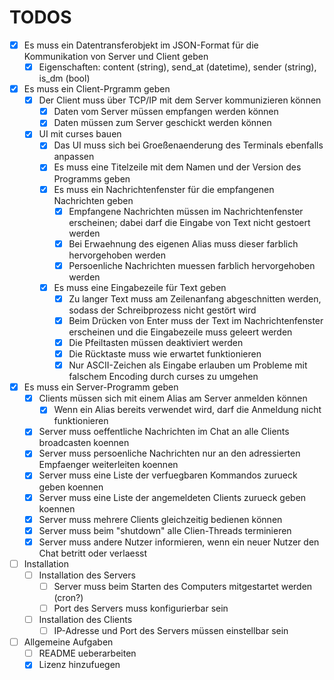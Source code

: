 # TODOS

- [x] Es muss ein Datentransferobjekt im JSON-Format für die Kommunikation von Server und Client geben
    - [x] Eigenschaften: content (string), send_at (datetime), sender (string), is_dm (bool)

- [x] Es muss ein Client-Prgramm geben
    - [x] Der Client muss über TCP/IP mit dem Server kommunizieren können
        - [x] Daten vom Server müssen empfangen werden können
        - [x] Daten müssen zum Server geschickt werden können
    - [x] UI mit curses bauen
        - [x] Das UI muss sich bei Groeßenaenderung des Terminals ebenfalls anpassen
        - [x] Es muss eine Titelzeile mit dem Namen und der Version des Programms geben
        - [x] Es muss ein Nachrichtenfenster für die empfangenen Nachrichten geben
            - [x] Empfangene Nachrichten müssen im Nachrichtenfenster erscheinen; dabei darf die Eingabe von Text nicht gestoert werden
            - [x] Bei Erwaehnung des eigenen Alias muss dieser farblich hervorgehoben werden
            - [x] Persoenliche Nachrichten muessen farblich hervorgehoben werden
        - [x] Es muss eine Eingabezeile für Text geben
            - [x] Zu langer Text muss am Zeilenanfang abgeschnitten werden, sodass der Schreibprozess nicht gestört wird
            - [x] Beim Drücken von Enter muss der Text im Nachrichtenfenster erscheinen und die Eingabezeile muss geleert werden
            - [x] Die Pfeiltasten müssen deaktiviert werden
            - [x] Die Rücktaste muss wie erwartet funktionieren
            - [x] Nur ASCII-Zeichen als Eingabe erlauben um Probleme mit falschem Encoding durch curses zu umgehen

- [x] Es muss ein Server-Programm geben
    - [x] Clients müssen sich mit einem Alias am Server anmelden können
        - [x] Wenn ein Alias bereits verwendet wird, darf die Anmeldung nicht funktionieren
    - [x] Server muss oeffentliche Nachrichten im Chat an alle Clients broadcasten koennen
    - [x] Server muss persoenliche Nachrichten nur an den adressierten Empfaenger weiterleiten koennen
    - [x] Server muss eine Liste der verfuegbaren Kommandos zurueck geben koennen
    - [x] Server muss eine Liste der angemeldeten Clients zurueck geben koennen
    - [x] Server muss mehrere Clients gleichzeitig bedienen können
    - [x] Server muss beim "shutdown" alle Clien-Threads terminieren
    - [x] Server muss andere Nutzer informieren, wenn ein neuer Nutzer den Chat betritt oder verlaesst

- [ ] Installation
    - [ ] Installation des Servers
        - [ ] Server muss beim Starten des Computers mitgestartet werden (cron?)
        - [ ] Port des Servers muss konfigurierbar sein
    - [ ] Installation des Clients
        - [ ] IP-Adresse und Port des Servers müssen einstellbar sein

- [ ] Allgemeine Aufgaben
    - [ ] README ueberarbeiten
    - [x] Lizenz hinzufuegen
